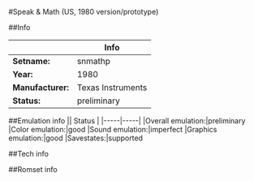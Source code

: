 #Speak & Math (US, 1980 version/prototype)

##Info

||Info|
|-----|-----|
|**Setname:**|snmathp
|**Year:**|1980
|**Manufacturer:**|Texas Instruments
|**Status:**|preliminary

##Emulation info
|| Status |
|-----|-----|
|Overall emulation:|preliminary
|Color emulation:|good
|Sound emulation:|imperfect
|Graphics emulation:|good
|Savestates:|supported

##Tech info

##Romset info

<!--- START OF EDITED COMMENT DO NOT TOUCH TEXT ABOVE-->
